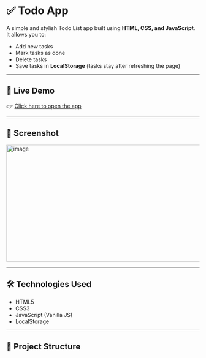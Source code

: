 # ✅ Todo App

A simple and stylish Todo List app built using **HTML, CSS, and JavaScript**.  
It allows you to:
- Add new tasks
- Mark tasks as done
- Delete tasks
- Save tasks in **LocalStorage** (tasks stay after refreshing the page)

---

## 🚀 Live Demo
👉 [Click here to open the app](https://your-username.github.io/todo-app/)

---

## 📸 Screenshot
<img width="604" height="306" alt="image" src="https://github.com/user-attachments/assets/aa05aa34-af2b-4a58-a6c4-4e67cfdeb016" />


---

## 🛠️ Technologies Used
- HTML5
- CSS3
- JavaScript (Vanilla JS)
- LocalStorage

---

## 📂 Project Structure
